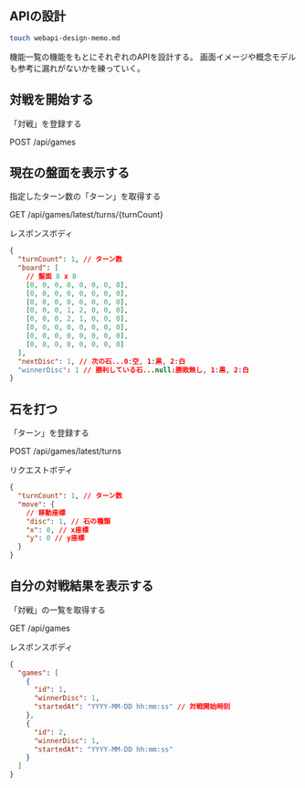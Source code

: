 ## APIの設計

```bash
touch webapi-design-memo.md
```

機能一覧の機能をもとにそれぞれのAPIを設計する。
画面イメージや概念モデルも参考に漏れがないかを練っていく。

## 対戦を開始する

「対戦」を登録する

POST /api/games

## 現在の盤面を表示する

指定したターン数の「ターン」を取得する

GET /api/games/latest/turns/{turnCount}

レスポンスボディ

```json
{
  "turnCount": 1, // ターン数
  "board": [
    // 盤面 8 x 8
    [0, 0, 0, 0, 0, 0, 0, 0],
    [0, 0, 0, 0, 0, 0, 0, 0],
    [0, 0, 0, 0, 0, 0, 0, 0],
    [0, 0, 0, 1, 2, 0, 0, 0],
    [0, 0, 0, 2, 1, 0, 0, 0],
    [0, 0, 0, 0, 0, 0, 0, 0],
    [0, 0, 0, 0, 0, 0, 0, 0],
    [0, 0, 0, 0, 0, 0, 0, 0]
  ],
  "nextDisc": 1, // 次の石...0:空, 1:黒, 2:白
  "winnerDisc": 1 // 勝利している石...null:勝敗無し, 1:黒, 2:白
}
```

## 石を打つ

「ターン」を登録する

POST /api/games/latest/turns

リクエストボディ

```json
{
  "turnCount": 1, // ターン数
  "move": {
    // 移動座標
    "disc": 1, // 石の種類
    "x": 0, // x座標
    "y": 0 // y座標
  }
}
```

## 自分の対戦結果を表示する

「対戦」の一覧を取得する

GET /api/games

レスポンスボディ

```json
{
  "games": [
    {
      "id": 1,
      "winnerDisc": 1,
      "startedAt": "YYYY-MM-DD hh:mm:ss" // 対戦開始時刻
    },
    {
      "id": 2,
      "winnerDisc": 1,
      "startedAt": "YYYY-MM-DD hh:mm:ss"
    }
  ]
}
```
